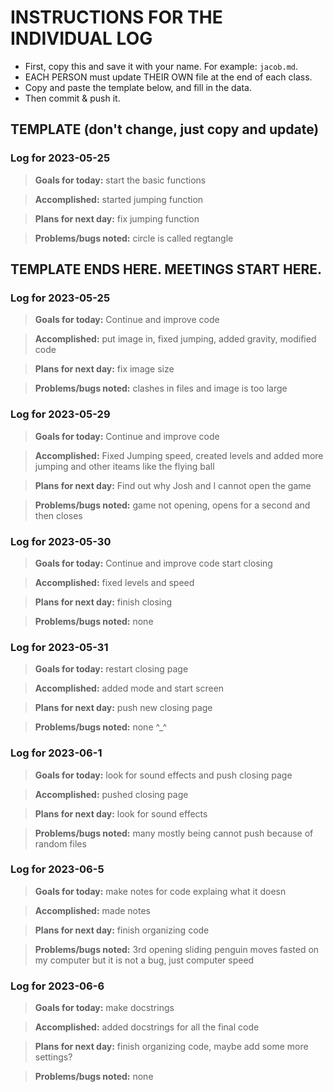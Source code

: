 # INSTRUCTIONS FOR THE INDIVIDUAL LOG
* First, copy this and save it with your name. For example: `jacob.md`.
* EACH PERSON must update THEIR OWN file at the end of each class.
* Copy and paste the template below, and fill in the data.
* Then commit & push it.

## TEMPLATE (don't change, just copy and update)

### Log for 2023-05-25

> **Goals for today:** start the basic functions 

> **Accomplished:** started jumping function

> **Plans for next day:** fix jumping function 

> **Problems/bugs noted:** circle is called regtangle 


## TEMPLATE ENDS HERE. MEETINGS START HERE.

### Log for 2023-05-25

> **Goals for today:** Continue and improve code 

> **Accomplished:** put image in, fixed jumping, added gravity, modified code 

> **Plans for next day:** fix image size 

> **Problems/bugs noted:** clashes in files and image is too large 

> 


### Log for 2023-05-29

> **Goals for today:** Continue and improve code 

> **Accomplished:**  Fixed Jumping speed, created levels and added more jumping and other iteams like the flying ball

> **Plans for next day:** Find out why Josh and I cannot open the game 

> **Problems/bugs noted:** game not opening, opens for a second and then closes 

### Log for 2023-05-30

> **Goals for today:** Continue and improve code start closing 

> **Accomplished:**  fixed levels and speed

> **Plans for next day:** finish closing 

> **Problems/bugs noted:** none

### Log for 2023-05-31

> **Goals for today:** restart closing page 

> **Accomplished:**  added mode and start screen 

> **Plans for next day:** push new closing page 

> **Problems/bugs noted:** none ^_^

### Log for 2023-06-1

> **Goals for today:** look for sound effects and push closing page 

> **Accomplished:**  pushed closing page

> **Plans for next day:** look for sound effects 

> **Problems/bugs noted:** many mostly being cannot push because of random files 

### Log for 2023-06-5

> **Goals for today:** make notes for code explaing what it doesn

> **Accomplished:**  made notes 

> **Plans for next day:** finish organizing code 

> **Problems/bugs noted:** 3rd opening sliding penguin moves fasted on my computer but it is not a bug, just computer speed 

### Log for 2023-06-6

> **Goals for today:** make docstrings 

> **Accomplished:**  added docstrings for all the final code

> **Plans for next day:** finish organizing code, maybe add some more settings? 

> **Problems/bugs noted:** none

